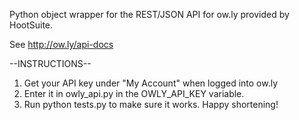 Python object wrapper for the REST/JSON API for ow.ly provided by HootSuite.

See http://ow.ly/api-docs

--INSTRUCTIONS--
1. Get your API key under "My Account" when logged into ow.ly
2. Enter it in owly_api.py in the OWLY_API_KEY variable.
3. Run python tests.py to make sure it works. Happy shortening!

